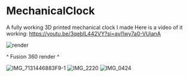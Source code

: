 # MechanicalClock
A fully working 3D printed mechanical clock I made 
Here is a video of it working: https://youtu.be/3qebIL442VY?si=avl1wy7a0-VUianA

![render](https://github.com/user-attachments/assets/e52654de-585c-4ad4-b5aa-a2e47539c391)

^ Fusion 360 render ^








![IMG_7131446883F9-1](https://github.com/user-attachments/assets/8b8dfb2a-a08d-4c0b-8ec2-429097e70f89)
![IMG_2220](https://github.com/user-attachments/assets/9ac9e1eb-f1f0-46a4-af54-783e7ea1e481)
![IMG_0424](https://github.com/user-attachments/assets/b93d14e7-d26c-46f2-a1d8-1df057caa232)
